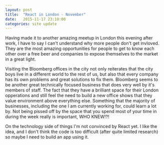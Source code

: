 ```yaml
---
layout: post
title:  "React in London - November"
date:   2015-11-17 23:10:00
categories: site update
---
```

Having made it to another amazing meetup in London this evening after work, I have to say I can't understand why more people don't get invloved.  They are the most amazing opportunities for people to get to know each other over a free beer and companies to expose themselves to the market in a great light.

Visiting the Bloomberg offices in the city not only reiterates that the city boys live in a different world to the rest of us, but also that every company has its own problems and great solutions to fix them.  Bloomberg seems to be another great technically focused business that does very well by it's members of staff.  The fact that they have a brilliant space for their London opperations and still feel the need to build a new office shows that they value environment above everything else.  Something that the majority of businesses, including the one I am currently working for, could learn a lot by.  Not being pissed off by the space that you spend most of your time in during the week really is important, WHO KNEW!?!

On the technology side of things I'm not convinced by React yet.  I like the idea, and I don't think the code is too difficult (after quite limited research) so maybe I need to build an app using it.